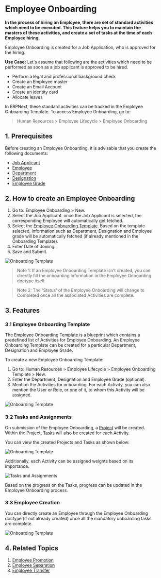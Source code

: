 # Employee Onboarding 

**In the process of hiring an Employee, there are set of standard activities which need to be executed. This feature helps you to maintain the masters of these activities, and create a set of tasks at the time of each Employee hiring.**

Employee Onboarding is created for a Job Application, who is approved for the hiring.

**Use Case:** Let's assume that following are the activities which need to be performed as soon as a job applicant is approved to be hired.

- Perform a legal and professional background check
- Create an Employee master
- Create an Email Account
- Create an identity card
- Allocate leaves


In ERPNext, these standard activities can be tracked in the Employee Onboarding Template. To access Employee Onboarding, go to: 

> Human Resources > Employee Lifecycle > Employee Onboarding

## 1.  Prerequisites

Before creating an Employee Onboarding, it is advisable that you create the following documents:

* [Job Applicant](/docs/user/manual/en/human-resources/job-applicant)
* [Employee](/docs/user/manual/en/human-resources/employee)
* [Department](/docs/user/manual/en/human-resources/department)
* [Designation](/docs/user/manual/en/human-resources/designation)
* [Employee Grade](/docs/user/manual/en/human-resources/employee-grade)

## 2. How to create an Employee Onboarding

1. Go to: Employee Onboarding > New.
1. Select the Job Applicant. once the Job Applicant is selected, the corresponding Employee will automatically get fetched.
1. Select the [Employee Onboarding Template](#31-employee-onboarding-template). Based on the template selected, information such as Department, Designation and Employee grade will be automatically fetched (if already mentioned in the Onboarding Template).
1. Enter Date of Joining.
1. Save and Submit.


  <img class="screenshot" alt="Onboarding Template" src="{{docs_base_url}}/assets/img/human-resources/employee-onboarding1.png">



> Note 1: If an Employee Onboarding Template isn't created, you can directly fill the onboarding information in the Employee Onboarding doctype itself.

> Note 2: The 'Status' of the Employee Onboarding will change to Completed once all the associated Activities are complete.


## 3. Features

### 3.1 Employee Onboarding Template

The Employee Onboarding Template is a blueprint which contains a predefined list of Activities for Employee Onboarding. An Employee Onboarding Template can be created for a particular Department, Designation and Employee Grade. 

To create a new Employee Onboarding Template:

1. Go to: Human Resources > Employee Lifecycle > Employee Onboarding Template > New.
1. Enter the Department, Designation and Employee Grade (optional).
1. Mention the Activities for onboarding. For each Activity, you can also mention the User or Role, or one of it, to whom this Activity will be assigned.
  
  <img class="screenshot" alt="Onboarding Template" src="{{docs_base_url}}/assets/img/human-resources/onboarding-template.png">


### 3.2 Tasks and Assignments

On submission of the Employee Onboarding, a [Project](/docs/user/manual/en/projects/project) will be created. Within the Project, [Tasks](/docs/user/manual/en/projects/tasks) will also be created for each Activity. 

You can view the created Projects and Tasks as shown below:

<img class="screenshot" alt="Onboarding Template" src="{{docs_base_url}}/assets/img/human-resources/project-task.png">

Additionally, each Activity can be assigned weights based on its importance.

<img class="screenshot" alt="Tasks and Assignments" src="{{docs_base_url}}/assets/img/human-resources/employee-onboarding3.png">

Based on the progress on the Tasks, progress can be updated in the Employee Onboarding process.


### 3.3 Employee Creation

You can directly create an Employee through the Employee Onboarding doctype (if not already created) once all the mandatory onboarding tasks are complete.

<img class="screenshot" alt="Onboarding Template" src="{{docs_base_url}}/assets/img/human-resources/onboarding-employee.png">


## 4. Related Topics

1. [Employee Promotion](/docs/user/manual/en/human-resources/employee_promotion)
1. [Employee Separation](/docs/user/manual/en/human-resources/employee-separation)
1. [Employee Transfer](/docs/user/manual/en/human-resources/employee_transfer)


